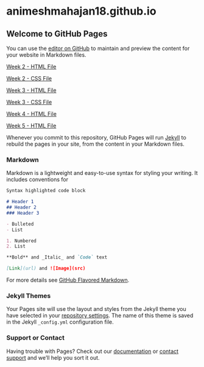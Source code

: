 # animeshmahajan18.github.io
## Welcome to GitHub Pages

You can use the [editor on GitHub](https://github.com/KavishNama/html-css-js-coursera/edit/master/README.md) to maintain and preview the content for your website in Markdown files.

[Week 2 - HTML File](https://kavishnama.github.io/html-css-js-coursera/Week-2-Solution/index.html)

[Week 2 - CSS File](https://kavishnama.github.io/html-css-js-coursera/Week-2-Solution/css/style.css)

[Week 3 - HTML File](https://kavishnama.github.io/html-css-js-coursera/Week-3-Solution/index.html)

[Week 3 - CSS File](https://kavishnama.github.io/html-css-js-coursera/Week-3-Solution/css/style.css)

[Week 4 - HTML File](https://kavishnama.github.io/html-css-js-coursera/Week-4-Solution/index.html)

[Week 5 - HTML File](https://kavishnama.github.io/html-css-js-coursera/Week-5-Solution/index.html)

Whenever you commit to this repository, GitHub Pages will run [Jekyll](https://jekyllrb.com/) to rebuild the pages in your site, from the content in your Markdown files.

### Markdown

Markdown is a lightweight and easy-to-use syntax for styling your writing. It includes conventions for

```markdown
Syntax highlighted code block

# Header 1
## Header 2
### Header 3

- Bulleted
- List

1. Numbered
2. List

**Bold** and _Italic_ and `Code` text

[Link](url) and ![Image](src)
```

For more details see [GitHub Flavored Markdown](https://guides.github.com/features/mastering-markdown/).

### Jekyll Themes

Your Pages site will use the layout and styles from the Jekyll theme you have selected in your [repository settings](https://github.com/KavishNama/html-css-js-coursera/settings). The name of this theme is saved in the Jekyll `_config.yml` configuration file.

### Support or Contact

Having trouble with Pages? Check out our [documentation](https://help.github.com/categories/github-pages-basics/) or [contact support](https://github.com/contact) and we’ll help you sort it out.
